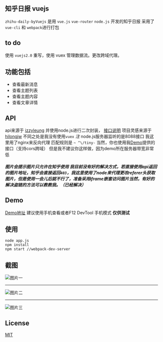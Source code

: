 ## 知乎日报 vuejs

`zhihu-daily-byVuejs` 是用 `vue.js` `vue-router` `node.js` 开发的知乎日报 采用了 `vue-cli` 和 `webpack`进行打包

## to do

使用 `vuejs2.0` 重写，使用 vuex 管理数据流。更改跨域代理。

## 功能包括
* 查看最新消息
* 查看主题列表
* 查看主题内容
* 查看文章详情
## API

api来源于 [izzyleung](https://github.com/izzyleung/ZhihuDailyPurify) 并使用node.js进行二次封装， [接口说明](https://github.com/GaryChangCN/zhihu-daily-byVuejs/tree/master/server/readme.md) 项目灵感来源于 [hilongjw](https://github.com/hilongjw/vue-zhihu-daily?utm_source=tuicool&utm_medium=referral) 不同之处是我没有使用`vuex`
*注* node.js服务器监听的是8088接口 我这里用了nginx来反向代理 匹配规则是 `~ ^\/tiny-` 当然，你也使用我[Demo](http://zhihu.garychang.cn)提供的接口（支持cors跨域） 但是我不建议你这样做，因为demo所在服务器带宽非常低
##### 图片会提示图片只允许在知乎使用 我目前没有好的解决方式，若直接使用api返回的图片地址，知乎会直接返回`403`，我这里使用了node来代理更改referer头获取图片，但是使用一会儿后就不行了，准备采用iframe嵌套访问图片当然，有好的解决盗链的方法可以教教我。（已经解决）

## Demo

[Demo地址](http://zhihu.garychang.cn) 建议使用手机查看或者F12 DevTool 手机模式 **仅供测试**

## 使用
```
node app.js
npm install
npm start //webpack-dev-server
```


## 截图


![图片一](http://7xw4hd.com1.z0.glb.clouddn.com/620552845619830166.jpg)

---


![图片二](http://7xw4hd.com1.z0.glb.clouddn.com/635505886232277358.jpg)

---

![图片三](http://7xw4hd.com1.z0.glb.clouddn.com/92529011503075773.jpg)

## License

[MIT](./LICENSE)
